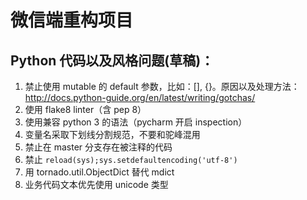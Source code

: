 # 微信端重构项目

## Python 代码以及风格问题(草稿)：

1. 禁止使用 mutable 的 default 参数，比如：[], {}。原因以及处理方法：http://docs.python-guide.org/en/latest/writing/gotchas/
2. 使用 flake8 linter（含 pep 8）
3. 使用兼容 python 3 的语法（pycharm 开启 inspection）
4. 变量名采取下划线分割规范，不要和驼峰混用
5. 禁止在 master 分支存在被注释的代码
6. 禁止 `reload(sys);sys.setdefaultencoding('utf-8')`
7. 用 tornado.util.ObjectDict 替代 mdict
8. 业务代码文本优先使用 unicode 类型
